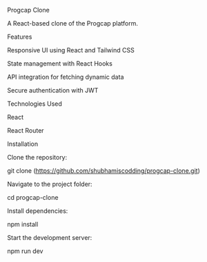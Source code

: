 Progcap Clone

A React-based clone of the Progcap platform.

Features

Responsive UI using React and Tailwind CSS

State management with React Hooks

API integration for fetching dynamic data

Secure authentication with JWT

Technologies Used

React

React Router

Installation

Clone the repository:

git clone (https://github.com/shubhamiscodding/progcap-clone.git)

Navigate to the project folder:

cd progcap-clone

Install dependencies:

npm install

Start the development server:

npm run dev
